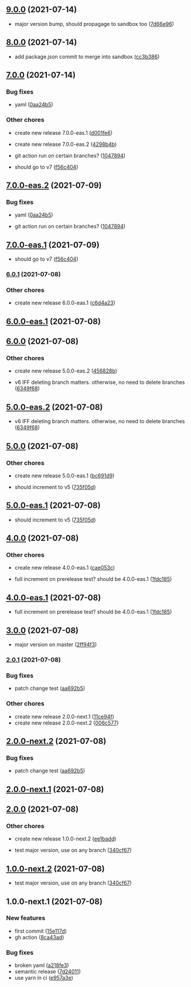 ## [9.0.0](https://github.com/nandorojo/expo-eas-semantic-release/compare/8.0.0...9.0.0) (2021-07-14)


* major version bump, should propagage to sandbox too ([7d66e96](https://github.com/nandorojo/expo-eas-semantic-release/commit/7d66e96d81feb9c12637ec0dd4ce3ec4c77f86f7))

## [8.0.0](https://github.com/nandorojo/expo-eas-semantic-release/compare/7.0.0...8.0.0) (2021-07-14)


* add package.json commit to merge into sandbox ([cc3b386](https://github.com/nandorojo/expo-eas-semantic-release/commit/cc3b38605da6b7bea4b040c44ea509d8b77a0d77))

## [7.0.0](https://github.com/nandorojo/expo-eas-semantic-release/compare/6.0.1...7.0.0) (2021-07-14)


### Bug fixes

* yaml ([0aa24b5](https://github.com/nandorojo/expo-eas-semantic-release/commit/0aa24b5675173e5d1570ddf51c8b3a04120c386c))


### Other chores

* create new release 7.0.0-eas.1 ([d001fe6](https://github.com/nandorojo/expo-eas-semantic-release/commit/d001fe6cbb9d830de6dc0848fead3451dee6c0e6))
* create new release 7.0.0-eas.2 ([4298b4b](https://github.com/nandorojo/expo-eas-semantic-release/commit/4298b4bd7c9fa6da392c297b95fa2c65b739a977))


* git action run on certain branches? ([1047894](https://github.com/nandorojo/expo-eas-semantic-release/commit/10478947cb15ef597aa84ac09fba3875941a3705))
* should go to v7 ([f56c404](https://github.com/nandorojo/expo-eas-semantic-release/commit/f56c404faf2591807c0f3553cd4e2f98b95da63b))

## [7.0.0-eas.2](https://github.com/nandorojo/expo-eas-semantic-release/compare/7.0.0-eas.1...7.0.0-eas.2) (2021-07-09)


### Bug fixes

* yaml ([0aa24b5](https://github.com/nandorojo/expo-eas-semantic-release/commit/0aa24b5675173e5d1570ddf51c8b3a04120c386c))


* git action run on certain branches? ([1047894](https://github.com/nandorojo/expo-eas-semantic-release/commit/10478947cb15ef597aa84ac09fba3875941a3705))

## [7.0.0-eas.1](https://github.com/nandorojo/expo-eas-semantic-release/compare/6.0.1...7.0.0-eas.1) (2021-07-09)


* should go to v7 ([f56c404](https://github.com/nandorojo/expo-eas-semantic-release/commit/f56c404faf2591807c0f3553cd4e2f98b95da63b))

### [6.0.1](https://github.com/nandorojo/expo-eas-semantic-release/compare/6.0.0...6.0.1) (2021-07-08)


### Other chores

* create new release 6.0.0-eas.1 ([c6d4a23](https://github.com/nandorojo/expo-eas-semantic-release/commit/c6d4a2312ee04787861c5c2cd44069e65d402a7a))

## [6.0.0-eas.1](https://github.com/nandorojo/expo-eas-semantic-release/compare/5.0.0...6.0.0-eas.1) (2021-07-08)

## [6.0.0](https://github.com/nandorojo/expo-eas-semantic-release/compare/5.0.0...6.0.0) (2021-07-08)

### Other chores

* create new release 5.0.0-eas.2 ([456828b](https://github.com/nandorojo/expo-eas-semantic-release/commit/456828b59d99913bb575143704d498ad36d6df94))


* v6 IFF deleting branch matters. otherwise, no need to delete branches ([6349f68](https://github.com/nandorojo/expo-eas-semantic-release/commit/6349f68c3f3836847590c0c560116f3f178097d4))

## [5.0.0-eas.2](https://github.com/nandorojo/expo-eas-semantic-release/compare/5.0.0-eas.1...5.0.0-eas.2) (2021-07-08)


* v6 IFF deleting branch matters. otherwise, no need to delete branches ([6349f68](https://github.com/nandorojo/expo-eas-semantic-release/commit/6349f68c3f3836847590c0c560116f3f178097d4))
## [5.0.0](https://github.com/nandorojo/expo-eas-semantic-release/compare/4.0.0...5.0.0) (2021-07-08)


### Other chores

* create new release 5.0.0-eas.1 ([bc691d9](https://github.com/nandorojo/expo-eas-semantic-release/commit/bc691d9517125934bae0fc286cf1ad6bf550af8e))


* should increment to v5 ([735f05d](https://github.com/nandorojo/expo-eas-semantic-release/commit/735f05d6daf50fee8ea8e8e318b00ed6acc927d9))

## [5.0.0-eas.1](https://github.com/nandorojo/expo-eas-semantic-release/compare/4.0.0...5.0.0-eas.1) (2021-07-08)


* should increment to v5 ([735f05d](https://github.com/nandorojo/expo-eas-semantic-release/commit/735f05d6daf50fee8ea8e8e318b00ed6acc927d9))

## [4.0.0](https://github.com/nandorojo/expo-eas-semantic-release/compare/3.0.0...4.0.0) (2021-07-08)


### Other chores

* create new release 4.0.0-eas.1 ([cae053c](https://github.com/nandorojo/expo-eas-semantic-release/commit/cae053cf43ece8e0c030182f399ba512a1c2f19d))


* full increment on prerelease test? should be 4.0.0-eas.1 ([1fdc185](https://github.com/nandorojo/expo-eas-semantic-release/commit/1fdc1855746e0c1c082a339cc30d2b8b8cfa414a))

## [4.0.0-eas.1](https://github.com/nandorojo/expo-eas-semantic-release/compare/3.0.0...4.0.0-eas.1) (2021-07-08)


* full increment on prerelease test? should be 4.0.0-eas.1 ([1fdc185](https://github.com/nandorojo/expo-eas-semantic-release/commit/1fdc1855746e0c1c082a339cc30d2b8b8cfa414a))

## [3.0.0](https://github.com/nandorojo/expo-eas-semantic-release/compare/2.0.1...3.0.0) (2021-07-08)


* major version on master ([2ff94f3](https://github.com/nandorojo/expo-eas-semantic-release/commit/2ff94f35f889cac002d1e8d78bcc1de6dfd5baab))

### [2.0.1](https://github.com/nandorojo/expo-eas-semantic-release/compare/2.0.0...2.0.1) (2021-07-08)


### Bug fixes

* patch change test ([aa692b5](https://github.com/nandorojo/expo-eas-semantic-release/commit/aa692b5ea9d7f5f43d525994df7383ebac7838b9))


### Other chores

* create new release 2.0.0-next.1 ([11ce94f](https://github.com/nandorojo/expo-eas-semantic-release/commit/11ce94fda5cc0f879cf036ccd2b4ea3649e01815))
* create new release 2.0.0-next.2 ([006c577](https://github.com/nandorojo/expo-eas-semantic-release/commit/006c5774d33669e4e27758ce91be015caffd5e3b))

## [2.0.0-next.2](https://github.com/nandorojo/expo-eas-semantic-release/compare/2.0.0-next.1...2.0.0-next.2) (2021-07-08)


### Bug fixes

* patch change test ([aa692b5](https://github.com/nandorojo/expo-eas-semantic-release/commit/aa692b5ea9d7f5f43d525994df7383ebac7838b9))

## [2.0.0-next.1](https://github.com/nandorojo/expo-eas-semantic-release/compare/1.0.0...2.0.0-next.1) (2021-07-08)

## [2.0.0](https://github.com/nandorojo/expo-eas-semantic-release/compare/1.0.0...2.0.0) (2021-07-08)


### Other chores

* create new release 1.0.0-next.2 ([ee1badd](https://github.com/nandorojo/expo-eas-semantic-release/commit/ee1badd9d7b89b5c94e173d64e2102ae2bfe5c85))


* test major version, use on any branch ([340cf67](https://github.com/nandorojo/expo-eas-semantic-release/commit/340cf67ad3812f89c5943516a38b3fd2b29ff7fd))

## [1.0.0-next.2](https://github.com/nandorojo/expo-eas-semantic-release/compare/1.0.0-next.1...1.0.0-next.2) (2021-07-08)


* test major version, use on any branch ([340cf67](https://github.com/nandorojo/expo-eas-semantic-release/commit/340cf67ad3812f89c5943516a38b3fd2b29ff7fd))

## 1.0.0-next.1 (2021-07-08)


### New features

* first commit ([15e117d](https://github.com/nandorojo/expo-eas-semantic-release/commit/15e117d46b09f055a3c1ae448118cf58ff534fb9))
* gh action ([8ca43ad](https://github.com/nandorojo/expo-eas-semantic-release/commit/8ca43ada523adb773034cb21c1c28ee5c66f9126))


### Bug fixes

* broken yaml ([a218fe3](https://github.com/nandorojo/expo-eas-semantic-release/commit/a218fe38565539a88e58781a707ec3087836ce7a))
* semantic release ([7d24011](https://github.com/nandorojo/expo-eas-semantic-release/commit/7d24011c7ac05f21eea3e7c29a0fabdc5de58287))
* use yarn in ci ([e957a3e](https://github.com/nandorojo/expo-eas-semantic-release/commit/e957a3e75a30299341262ff1c0632ef4a2021d68))
